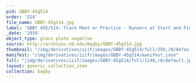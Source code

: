 ```yaml
---
pid: GBBY-45g514
order: '514'
file_name: GBBY-45g514.jpg
label: 'GBBY 45G/514: Track Meet or Practice - Runners at Start and Finish - 1934'
_date: '1934'
object_type: glass plate negative
source: http://archives.nd.edu/Bagby/GBBY-45g514.jpg
thumbnail: "/img/derivatives/iiif/images/GBBY-45g514/full/250,/0/default.jpg"
manifest: "/img/derivatives/iiif/images/GBBY-45g514/manifest.json"
full: "/img/derivatives/iiif/images/GBBY-45g514/full/1140,/0/default.jpg"
layout: generic_collection_item
collection: bagby
---
```

